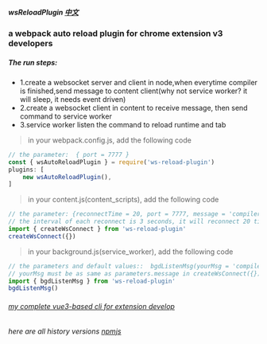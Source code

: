<!--
 * @Date: 2023-03-08 08:19:37
 * @LastEditors: xzz
 * @LastEditTime: 2023-03-18 10:48:17
-->
##### wsReloadPlugin [中文](https://github.com/xzz2021/wsReloadPlugin/blob/main/README_zh.md)

### a webpack auto reload plugin for chrome extension v3 developers
#####  The run steps:  
 * 1.create a websocket server and client in node,when everytime compiler is finished,send message to content client(why not service worker? it will sleep, it needs event driven)
 * 2.create a websocket client in content to receive message, then send command to service worker
 * 3.service worker listen the command to reload runtime and tab

  > in your webpack.config.js, add the following code
  ````js
  // the parameter:  { port = 7777 } 
  const { wsAutoReloadPlugin } = require('ws-reload-plugin')
  plugins: [
      new wsAutoReloadPlugin(),
  ]
  ````
  > in your content.js(content_scripts), add the following code
  ````js
// the parameter: {reconnectTime = 20, port = 7777, message = 'compiler'} 
// the interval of each reconnect is 3 seconds, it will reconnect 20 times by default
  import { createWsConnect } from 'ws-reload-plugin'
  createWsConnect({})
  ````
  > in your background.js(service_worker), add the following code
  ````js
// the parameters and default values::  bgdListenMsg(yourMsg = 'compiler')
// yourMsg must be as same as parameters.message in createWsConnect({})
  import { bgdListenMsg } from 'ws-reload-plugin'
  bgdListenMsg()
  ````
  ###### [my complete vue3-based cli for extension develop](https://github.com/xzz2021/crx-cli)
 
  ###### here are all history versions [npmjs](https://www.npmjs.com/package/ws-reload-plugin?activeTab=readme)